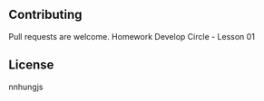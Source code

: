 ## Contributing
  Pull requests are welcome. Homework Develop Circle - Lesson 01
## License
  nnhungjs

